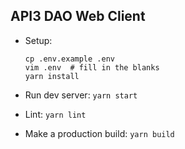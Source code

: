 ## API3 DAO Web Client

- Setup:

      cp .env.example .env
      vim .env  # fill in the blanks
      yarn install

- Run dev server: `yarn start`

- Lint: `yarn lint`

- Make a production build: `yarn build`
